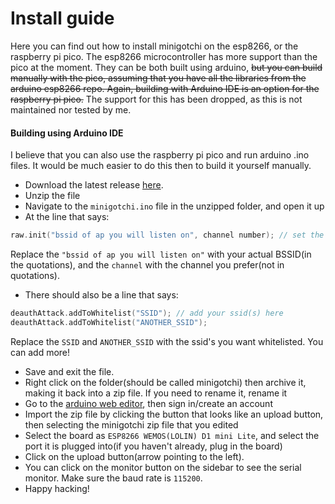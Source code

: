 # Install guide
Here you can find out how to install minigotchi on the esp8266, or the raspberry pi pico. The esp8266 microcontroller has more support than the pico at the moment. They can be both built using arduino, ~~but you can build manually with the pico, assuming that you have all the libraries from the arduino esp8266 repo. Again, building with Arduino IDE is an option for the raspberry pi pico.~~ The support for this has been dropped, as this is not maintained nor tested by me.
#### Building using Arduino IDE
I believe that you can also use the raspberry pi pico and run arduino .ino files. It would be much easier to do this then to build it yourself manually.
- Download the latest release [here](https://github.com/Pwnagotchi-Unofficial/minigotchi/releases).
- Unzip the file
- Navigate to the `minigotchi.ino` file in the unzipped folder, and open it up 
- At the line that says:

```cpp
raw.init("bssid of ap you will listen on", channel number); // set the settings here, ("BSSID", channel)
```

Replace the `"bssid of ap you will listen on"` with your actual BSSID(in the quotations), and the `channel` with the channel you prefer(not in quotations).
- There should also be a line that says:

```cpp
deauthAttack.addToWhitelist("SSID"); // add your ssid(s) here
deauthAttack.addToWhitelist("ANOTHER_SSID");
```
Replace the `SSID` and `ANOTHER_SSID` with the ssid's you want whitelisted. You can add more!
- Save and exit the file. 
- Right click on the folder(should be called minigotchi) then archive it, making it back into a zip file. If you need to rename it, rename it
- Go to the [arduino web editor](https://create.arduino.cc/editor), then sign in/create an account
- Import the zip file by clicking the button that looks like an upload button, then selecting the minigotchi zip file that you edited
- Select the board as `ESP8266 WEMOS(LOLIN) D1 mini Lite`, and select the port it is plugged into(if you haven't already, plug in the board)
- Click on the upload button(arrow pointing to the left). 
- You can click on the monitor button on the sidebar to see the serial monitor. Make sure the baud rate is `115200`. 
- Happy hacking!
####
